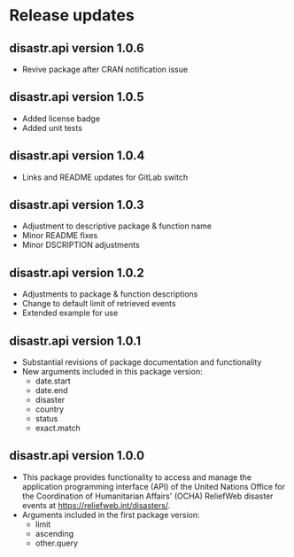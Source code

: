 
# Release updates

<!-- Changes for future versions (long term):
* Built-in functionality to retrieve all available events (argument all.events) through a for loop
 -->

## disastr.api version 1.0.6

* Revive package after CRAN notification issue


## disastr.api version 1.0.5

* Added license badge
* Added unit tests


## disastr.api version 1.0.4

* Links and README updates for GitLab switch


## disastr.api version 1.0.3

* Adjustment to descriptive package & function name
* Minor README fixes
* Minor DSCRIPTION adjustments
 

## disastr.api version 1.0.2

* Adjustments to package & function descriptions
* Change to default limit of retrieved events
* Extended example for use
 
 
## disastr.api version 1.0.1

* Substantial revisions of package documentation and functionality
* New arguments included in this package version: 
  + date.start
  + date.end
  + disaster
  + country
  + status
  + exact.match

  

## disastr.api version 1.0.0

* This package provides functionality to access and manage the application programming interface (API) of the United Nations Office for the Coordination of Humanitarian Affairs' (OCHA) ReliefWeb disaster events at https://reliefweb.int/disasters/.
* Arguments included in the first package version: 
  + limit
  + ascending
  + other.query

